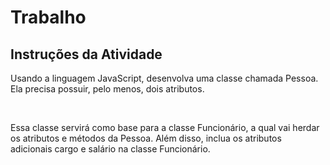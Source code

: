 # Trabalho

## Instruções da Atividade

Usando a linguagem JavaScript, desenvolva uma classe chamada Pessoa. Ela precisa possuir, pelo menos, dois atributos.

<br>

Essa classe servirá como base para a classe Funcionário, a qual vai herdar os atributos e métodos da Pessoa. Além disso, inclua os atributos adicionais cargo e salário na classe Funcionário.
